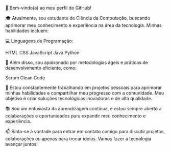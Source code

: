 👋 Bem-vindo(a) ao meu perfil do GitHub!

🎓 Atualmente, sou estudante de Ciência da Computação, buscando aprimorar meu conhecimento e experiência na área da tecnologia. Minhas habilidades incluem:

💻 Linguagens de Programação:
   
HTML
CSS
JavaScript
Java
Python

🚀 Além disso, sou apaixonado por metodologias ágeis e práticas de desenvolvimento eficiente, como:
   
Scrum
Clean Code

🌟 Estou constantemente trabalhando em projetos pessoais para aprimorar minhas habilidades e compartilhar meu progresso com a comunidade. Meu objetivo é criar soluções tecnológicas inovadoras e de alta qualidade.

📚 Sou um entusiasta da aprendizagem contínua, e estou sempre aberto a colaborações e oportunidades para expandir meu conhecimento e experiência.

📫 Sinta-se à vontade para entrar em contato comigo para discutir projetos, colaborações ou apenas para trocar ideias. Vamos fazer a tecnologia avançar juntos!
